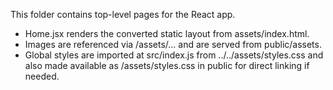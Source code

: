 This folder contains top-level pages for the React app.

- Home.jsx renders the converted static layout from assets/index.html.
- Images are referenced via /assets/... and are served from public/assets.
- Global styles are imported at src/index.js from ../../assets/styles.css and also made available as /assets/styles.css in public for direct linking if needed.
